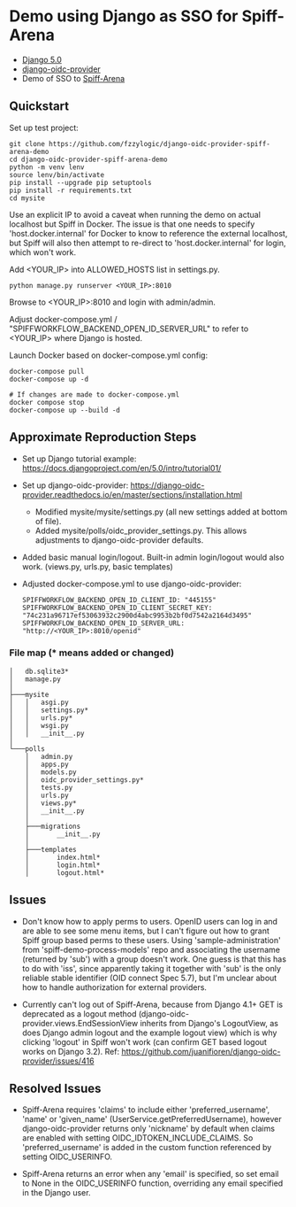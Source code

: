 # Demo using Django as SSO for Spiff-Arena

- [Django 5.0](https://www.djangoproject.com/)
- [django-oidc-provider](https://github.com/juanifioren/django-oidc-provider)
- Demo of SSO to [Spiff-Arena](https://github.com/sartography/spiff-arena)

## Quickstart

Set up test project:

    git clone https://github.com/fzzylogic/django-oidc-provider-spiff-arena-demo
    cd django-oidc-provider-spiff-arena-demo
    python -m venv lenv
    source lenv/bin/activate
    pip install --upgrade pip setuptools
    pip install -r requirements.txt
    cd mysite

Use an explicit IP to avoid a caveat when running the demo on actual
localhost but Spiff in Docker. The issue is that one needs to specify
'host.docker.internal' for Docker to know to reference the external
localhost, but Spiff will also then attempt to re-direct to
'host.docker.internal' for login, which won't work.

Add <YOUR_IP> into ALLOWED_HOSTS list in settings.py.

    python manage.py runserver <YOUR_IP>:8010

Browse to <YOUR_IP>:8010 and login with admin/admin.

Adjust docker-compose.yml / "SPIFFWORKFLOW_BACKEND_OPEN_ID_SERVER_URL"
to refer to <YOUR_IP> where Django is hosted.

Launch Docker based on docker-compose.yml config:

    docker-compose pull
    docker-compose up -d

    # If changes are made to docker-compose.yml
    docker compose stop
    docker-compose up --build -d

## Approximate Reproduction Steps

- Set up Django tutorial example: https://docs.djangoproject.com/en/5.0/intro/tutorial01/
- Set up django-oidc-provider: https://django-oidc-provider.readthedocs.io/en/master/sections/installation.html
  - Modified mysite/mysite/settings.py (all new settings added at
    bottom of file).
  - Added mysite/polls/oidc_provider_settings.py. This allows
    adjustments to django-oidc-provider defaults.
- Added basic manual login/logout. Built-in admin login/logout would
  also work. (views.py, urls.py, basic templates)

- Adjusted docker-compose.yml to use django-oidc-provider:

      SPIFFWORKFLOW_BACKEND_OPEN_ID_CLIENT_ID: "445155"
      SPIFFWORKFLOW_BACKEND_OPEN_ID_CLIENT_SECRET_KEY: "74c231a96717ef53063932c2900d4abc9953b2bf0d7542a2164d3495"
      SPIFFWORKFLOW_BACKEND_OPEN_ID_SERVER_URL: "http://<YOUR_IP>:8010/openid"

### File map (* means added or changed)

    │   db.sqlite3*
    │   manage.py
    │
    ├───mysite
    │   │   asgi.py
    │   │   settings.py*
    │   │   urls.py*
    │   │   wsgi.py
    │   │   __init__.py
    │
    └───polls
        │   admin.py
        │   apps.py
        │   models.py
        │   oidc_provider_settings.py*
        │   tests.py
        │   urls.py
        │   views.py*
        │   __init__.py
        │
        ├───migrations
        │       __init__.py
        │
        ├───templates
        │       index.html*
        │       login.html*
        │       logout.html*

## Issues

- Don't know how to apply perms to users. OpenID users can log in and
  are able to see some menu items, but I can't figure out how to grant
  Spiff group based perms to these users. Using 'sample-administration'
  from 'spiff-demo-process-models' repo and associating the username
  (returned by 'sub') with a group doesn't work. One guess is that
  this has to do with 'iss', since apparently taking it together with
  'sub' is the only reliable stable identifier (OID connect Spec 5.7),
  but I'm unclear about how to handle authorization for external
  providers.

- Currently can't log out of Spiff-Arena, because from Django 4.1+
  GET is deprecated as a logout method (django-oidc-provider.views.EndSessionView
  inherits from Django's LogoutView, as does Django admin logout and
  the example logout view) which is why clicking 'logout' in Spiff
  won't work (can confirm GET based logout works on Django 3.2).
  Ref: https://github.com/juanifioren/django-oidc-provider/issues/416

## Resolved Issues

- Spiff-Arena requires 'claims' to include either 'preferred_username',
  'name' or 'given_name' (UserService.getPreferredUsername), however
  django-oidc-provider returns only 'nickname' by default when claims
  are enabled with setting OIDC_IDTOKEN_INCLUDE_CLAIMS. So
  'preferred_username' is added in the custom function referenced by
  setting OIDC_USERINFO.

- Spiff-Arena returns an error when any 'email' is specified,
  so set email to None in the OIDC_USERINFO function, overriding any
  email specified in the Django user.
